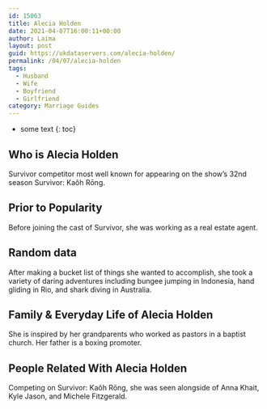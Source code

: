 ```yaml
---
id: 15063
title: Alecia Holden
date: 2021-04-07T16:00:11+00:00
author: Laima
layout: post
guid: https://ukdataservers.com/alecia-holden/
permalink: /04/07/alecia-holden
tags:
  - Husband
  - Wife
  - Boyfriend
  - Girlfriend
category: Marriage Guides
---
```


* some text
{: toc}


## Who is Alecia Holden
                  
                  
                  
Survivor competitor most well known for appearing on the show&#8217;s 32nd season Survivor: Kaôh Rōng.
                  
              
            
              
            
                
                
                
## Prior to Popularity
                  
                  
                  
Before joining the cast of Survivor, she was working as a real estate agent.
                  
              
            
              
            
                
                
                
## Random data
                  
                  
                  
After making a bucket list of things she wanted to accomplish, she took a variety of daring adventures including bungee jumping in Indonesia, hand gliding in Rio, and shark diving in Australia.
                  
              
            
              
            
                
                
                
## Family & Everyday Life of Alecia Holden
                  
                  
                  
She is inspired by her grandparents who worked as pastors in a baptist church. Her father is a boxing promoter.
                  
              
            
              
            
                
                
                
## People Related With Alecia Holden
                  
                  
                  
Competing on Survivor: Kaôh Rōng, she was seen alongside of Anna Khait, Kyle Jason, and Michele Fitzgerald.
                  
              
            
              
            
                
              
            
              
              
            
            
              
            
          
          
          